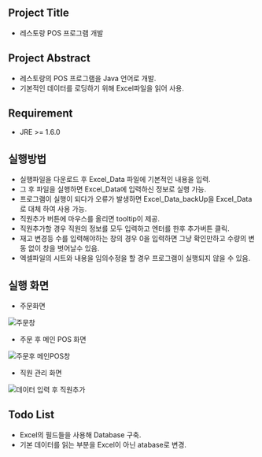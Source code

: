 ## Project Title
- 레스토랑 POS 프로그램 개발

## Project Abstract
- 레스토랑의 POS 프로그램을 Java 언어로 개발.
- 기본적인 데이터를 로딩하기 위해 Excel파일을 읽어 사용.

## Requirement
- JRE >= 1.6.0

## 실행방법
- 실행파일을 다운로드 후 Excel_Data 파일에 기본적인 내용을 입력.
- 그 후 파일을 실행하면 Excel_Data에 입력하신 정보로 실행 가능.
- 프로그램이 실행이 되다가 오류가 발생하면 Excel_Data_backUp을 Excel_Data로 대체 하여 사용 가능.
- 직원추가 버튼에 마우스를 올리면 tooltip이 제공.
- 직원추가할 경우 직원의 정보를 모두 입력하고 엔터를 한후 추가버튼 클릭.
- 재고 변경등 수를 입력해야하는 창의 경우 0을 입력하면 그냥 확인만하고 수량의 변동 없이 창을 벗어날수 있음.
- 엑셀파일의 시트와 내용을 임의수정을 할 경우 프로그램이 실행되지 않을 수 있음.

## 실행 화면

- 주문화면

![주문창](https://user-images.githubusercontent.com/55055903/197138328-1b14666c-d450-49e9-85e9-b353771c1128.PNG)

- 주문 후 메인 POS 화면

![주문후 메인POS창](https://user-images.githubusercontent.com/55055903/197138380-bcb56e38-4167-46e5-bcce-8bda88b1159d.PNG)

- 직원 관리 화면

![데이터 입력 후 직원추가](https://user-images.githubusercontent.com/55055903/197138760-5a736de7-2206-4c2f-a987-c909b9fa0a56.PNG)


## Todo List
- Excel의 필드들을 사용해 Database 구축.
- 기본 데이터를 읽는 부분을 Excel이 아닌 atabase로 변경.

